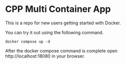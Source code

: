 # CPP Multi Container App

This is a repo for new users getting started with Docker.

You can try it out using the following command.

```docker compose up -d```

After the docker compose command is complete open http://localhost:18080 in your browser.